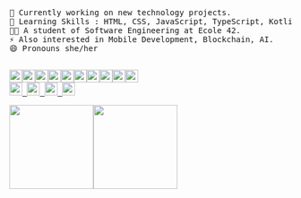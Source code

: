 <!-- #   What's Up <img height="28em" src="https://raw.githubusercontent.com/kaueMarques/kaueMarques/master/hi.gif"  -->
<!-- Hi  <img height="28em" src="https://raw.githubusercontent.com/kaueMarques/kaueMarques/master/hi.gif" >, I am Carla -->
<pre>

🔭 Currently working on new technology projects.
🧠 Learning Skills : HTML, CSS, JavaScript, TypeScript, Kotlin, C and languages.
👩‍🎓 A student of Software Engineering at Ecole 42.
⚡ Also interested in Mobile Development, Blockchain, AI.
😄 Pronouns she/her
<p align="left">
<img height="23em" src="https://img.shields.io/badge/C-EFEFEF?style=for-the-badge&logo=c&logoColor=gray"/><img height="23em" src="https://img.shields.io/badge/Java-EFEFEF?style=for-the-badge&logo=java&logoColor=tomato"/><img height="23em" src="https://img.shields.io/badge/css-EFEFEF?style=for-the-badge&logo=css&logoColor=blue"/><img height="23em" src="https://img.shields.io/badge/Kotlin-EFEFEF?style=for-the-badge&logo=kotlin&logoColor=gray"/><img height="23em" src="https://img.shields.io/badge/HTML-EFEFEF?style=for-the-badge&logo=html5&logoColor=ab3f27"/><img height="23em" src="https://img.shields.io/badge/Linux-EFEFEF?style=for-the-badge&logo=linux&logoColor=#22272e"/><img height="23em" src="https://img.shields.io/badge/Shell_Script-EFEFEF?style=for-the-badge&logo=gnu-bash&logoColor=gray"/><img height="23em" src="https://img.shields.io/badge/Markdown-EFEFEF?style=for-the-badge&logo=markdown&logoColor=gray"/><img height="23em" src="https://img.shields.io/badge/git-EFEFEF?style=for-the-badge&logo=git&logoColor=tomato"/><img height="23em" src="https://img.shields.io/badge/Javascript-EFEFEF?style=for-the-badge&logo=javascript&logoColor=gray"/>
<a href="https://t.me/CarlalFranca"rel="nofollow"><img height="23em" src="https://img.shields.io/badge/Telegram-EFEFEF?style=for-the-badge&logo=telegram&logoColor=gray%22/%3E"/> <a href="https://t.me/CarlalFranca"rel="nofollow"><img height="23em" src="https://img.shields.io/badge/LinkedIn-EFEFEF?style=for-the-badge&logo=linkedin&logoColor=gray"/> <a href="mailto:carlalrfranca@protonmail.com"rel="nofollow"><img height="23em" src="https://img.shields.io/badge/ProtonMail-EFEFEF?style=for-the-badge&logo=protonmail&logoColor=gray"/> <a href="https://twitter.com/CarlaRFrancaI"><img height="23em" src="https://img.shields.io/badge/Twitter-EFEFEF?style=for-the-badge&logo=Twitter&logoColor=gray"/>
<div><img height="150em" src="https://github-readme-stats.vercel.app/api/top-langs/?username=carlarfranca&layout=compact&langs_count=7&border_color=EFEFEF&bg_color=EFEFEF&title_color=666666&text_color=666666&icon_color=b55c5e"/><img height="150em" src="https://github-readme-stats.vercel.app/api?username=carlarfranca&show_icons=true&border_color=EFEFEF&bg_color=EFEFEF&title_color=666666&icon_color=b55c5e&text_color=666666&include_all_commits=true count_private=true"/></div></pre>
 <!--
<img src="https://img.shields.io/github/watchers/carlarfranca/carlarfranca?color=grey&label=views&logoColor=grey&style=social">
-->
